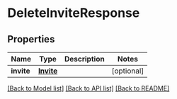 # DeleteInviteResponse

## Properties
Name | Type | Description | Notes
------------ | ------------- | ------------- | -------------
**invite** | [**Invite**](Invite.md) |  | [optional] 

[[Back to Model list]](../README.md#documentation-for-models) [[Back to API list]](../README.md#documentation-for-api-endpoints) [[Back to README]](../README.md)


